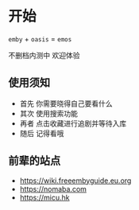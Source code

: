 # 开始

`emby` + `oasis` = `emos`

不删档内测中 欢迎体验

## 使用须知

- 首先 你需要晓得自己要看什么
- 其次 使用搜索功能
- 再者 点击收藏进行追剧并等待入库
- 随后 记得看哦

## 前辈的站点

- <https://wiki.freeembyguide.eu.org>
- <https://nomaba.com>
- <https://micu.hk>
